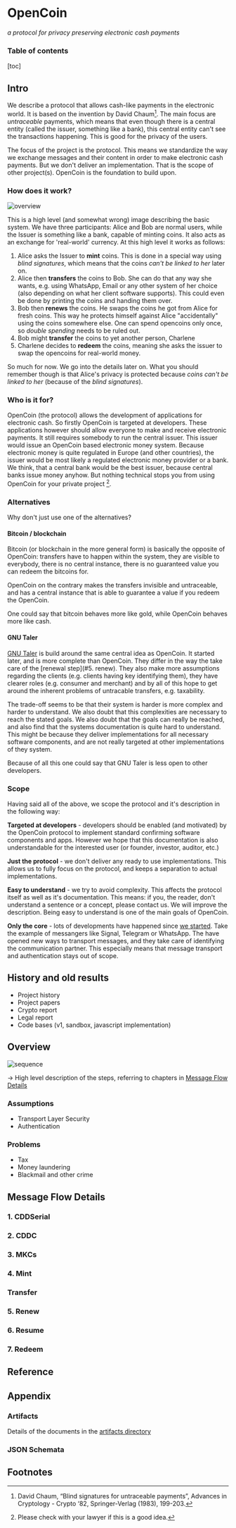 # OpenCoin

*a protocol for privacy preserving electronic cash payments*

### Table of contents
[toc]





## Intro

We describe a protocol that allows cash-like payments in the electronic world. It is based on the invention by David Chaum[^1]. The main focus are *untraceable* payments, which means that even though there is a central entity (called the issuer, something like a bank), this central entity can't see the transactions happening. This is good for the privacy of the users.

The focus of the project is the protocol. This means we standardize the way we exchange messages and their content in order to make electronic cash payments. But we don't deliver an implementation. That is the scope of other project(s). OpenCoin is the foundation to build upon.

### How does it work?

![overview](overview.svg)

This is a high level (and somewhat wrong) image describing the basic system. We have three participants: Alice and Bob are normal users, while the Issuer is something like a bank, capable of minting coins. It also acts as an exchange for 'real-world' currency. At this high level it works as follows:

1. Alice asks the Issuer to **mint** coins. This is done in a special way using *blind signatures*, which means that the coins *can't be linked to her* later on.
2. Alice then **transfers** the coins to Bob. She can do that any way she wants, e.g. using WhatsApp, Email or any other system of her choice (also depending on what her client software supports). This could even be done by printing the coins and handing them over.
3. Bob then **renews** the coins. He swaps the coins he got from Alice for fresh coins. This way he protects himself against Alice "accidentally"  using the coins somewhere else. One can spend opencoins only once, so *double spending* needs to be ruled out.
4. Bob might **transfer** the coins to yet another person, Charlene
5. Charlene decides to **redeem** the coins, meaning she asks the issuer to swap the opencoins for real-world money.

So much for now. We go into the details later on. What you should remember though is that Alice's privacy is protected because *coins can't be linked to her* (because of the *blind signatures*).

### Who is it for?

OpenCoin (the protocol) allows the development of applications for electronic cash. So firstly OpenCoin is targeted at developers. These applications however should allow everyone to make and receive electronic payments. It still requires somebody to run the central issuer. This issuer would issue an OpenCoin based electronic money system. Because electronic money is quite regulated in Europe (and other countries), the issuer would be most likely a regulated electronic money provider or a bank. We think, that a central bank would be the best issuer, because central banks issue money anyhow. But nothing technical stops you from using OpenCoin for your private project [^2].

### Alternatives

Why don't just use one of the alternatives? 

#### Bitcoin / blockchain

Bitcoin (or blockchain in the more general form) is basically the opposite of OpenCoin: transfers have to happen within the system, they are visible to everybody, there is no central instance, there is no guaranteed value you can redeem the bitcoins for.  

OpenCoin on the contrary makes the transfers invisible and untraceable, and has a central instance that is able to guarantee a value if you redeem the OpenCoin. 

One could say that bitcoin behaves more like gold, while OpenCoin behaves more like cash. 

#### GNU Taler

[GNU Taler](taler.net) is build around the same central idea as OpenCoin. It started later, and is more complete than OpenCoin. They differ in the way the take care of the [renewal step](#5. renew). They also make more assumptions regarding the clients (e.g. clients having key identifying them), they have clearer roles (e.g. consumer and merchant) and by all of this hope to get around the inherent problems of untracable transfers, e.g. taxability. 

The trade-off seems to be that their system is harder is more complex and harder to understand. We also doubt that this complexities are necessary to reach the stated goals. We also doubt that the goals can really be reached, and also find that the systems documentation is quite hard to understand. This might be because they deliver implementations for all necessary software components, and are not really targeted at other implementations of they system. 

Because of all this one could say that GNU Taler is less open to other developers.

### Scope

Having said all of the above, we scope the protocol and it's description in the following way:

**Targeted at developers** - developers should be enabled (and motivated) by the OpenCoin protocol to implement standard confirming software components and apps. However we hope that this documentation is also understandable for the interested user (or founder, investor, auditor, etc.)

**Just the protocol** - we don't deliver any ready to use implementations. This allows us to fully focus on the protocol, and keeps a separation to actual implementations.

**Easy to understand** - we try to avoid complexity. This affects the protocol itself as well as it's documentation. This means: if you, the reader, don't understand a sentence or a concept, please contact us. We will improve the description. Being easy to understand is one of the main goals of OpenCoin.

**Only the core** - lots of developments have happened since [we started](#history). Take the example of messangers like Signal, Telegram or WhatsApp. The have opened new ways to transport messages, and they take care of identifying the communication partner. This especially means that message transport and authentication stays out of scope.

## History and old results

- Project history
- Project papers
- Crypto report
- Legal report
- Code bases (v1, sandbox, javascript implementation)

## Overview

![sequence](sequence.svg)

&rarr; High level description of the steps, referring to chapters in [Message Flow Details](#message-flow-details)

### Assumptions

- Transport Layer Security
- Authentication

### Problems

- Tax
- Money laundering
- Blackmail and other crime

## Message Flow Details

### 1. CDDSerial

### 2. CDDC

### 3. MKCs

### 4. Mint

### Transfer

### 5. Renew

### 6. Resume

### 7. Redeem

## Reference

## Appendix

### Artifacts

Details of the documents in the [artifacts directory](artifacts)

### JSON Schemata



## Footnotes

[^1]: David Chaum, “Blind signatures for untraceable payments”, Advances in Cryptology - Crypto ‘82, Springer-Verlag (1983), 199-203. 
[^2]: Please check with your lawyer if this is a good idea.



